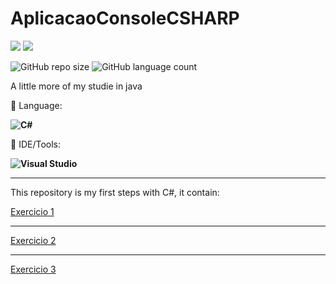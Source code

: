 # AplicacaoConsoleCSHARP

<p align="left">

  <a href="https://www.linkedin.com/in/vin%C3%ADcius-valle-beraldo-9b85a2208/" alt="Linkedin">
  <img src="https://img.shields.io/badge/-Linkedin-0e76a8?style=flat-square&logo=Linkedin&logoColor=white&link=" /></a>

  <a href="https://www.instagram.com/marquis_cthulhu_styles/" alt="Instagram">
  <img src="https://img.shields.io/badge/-Instagram-DF0174?style=flat-square&labelColor=DF0174&logo=instagram&logoColor=white&link=LINK-DO-SEU-INSTAGRAM"/></a>
</p>  

![GitHub repo size](https://img.shields.io/github/repo-size/VitorDietrich-Coder/AplicacaoConsoleCSHARP?style=for-the-badge)
![GitHub language count](https://img.shields.io/github/languages/count/VitorDietrich-Coder/AplicacaoConsoleCSHARP?style=for-the-badge)

A little more of my studie in java

<p align="left">
  🦄 Language: <strong> 
  
  ![C#](https://img.shields.io/badge/C%23-239120?style=for-the-badge&logo=c-sharp&logoColor=white)
  </strong>
</p>

<p align="left">
  💼 IDE/Tools: <strong>
  
  ![Visual Studio](https://img.shields.io/badge/Visual_Studio-5C2D91?style=for-the-badge&logo=visual%20studio&logoColor=white)
  
  </strong>
</p>
<hr>

This repository is my first steps with C#, it contain:

[Exercicio 1](https://github.com/VitorDietrich-Coder/AplicacaoConsoleCSHARP/blob/main/Funções/Exercicio1%20Funcões)
<br>
<hr>

[Exercicio 2](https://github.com/VitorDietrich-Coder/AplicacaoConsoleCSHARP/blob/main/Funções/Exercicio2%20Funções)
<br>
<hr>

[Exercicio 3](https://github.com/VitorDietrich-Coder/AplicacaoConsoleCSHARP/blob/main/Funções/Exercicio3%20Funcões)
